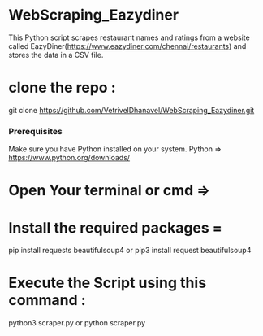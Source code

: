 # WebScraping_Eazydiner

This Python script scrapes restaurant names and ratings from a website called EazyDiner(https://www.eazydiner.com/chennai/restaurants) and stores the data in a CSV file.

# clone the repo : 

git clone https://github.com/VetrivelDhanavel/WebScraping_Eazydiner.git

### Prerequisites

Make sure you have Python installed on your system.
Python => https://www.python.org/downloads/

# Open Your terminal or cmd =>
 # Install the required packages =
pip install requests beautifulsoup4
or 
pip3 install request beautifulsoup4 

# Execute the Script using this command : 

python3 scraper.py or python scraper.py



